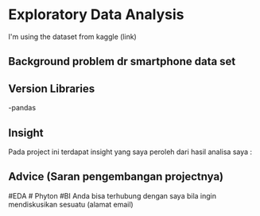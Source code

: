 # Exploratory Data Analysis
I'm using the dataset from kaggle (link)

## Background problem dr smartphone data set

## Version Libraries
-pandas

## Insight
Pada project ini terdapat insight yang saya peroleh dari hasil analisa saya :

## Advice (Saran pengembangan projectnya)

#EDA # Phyton #BI
Anda bisa terhubung dengan saya bila ingin mendiskusikan sesuatu (alamat email)
